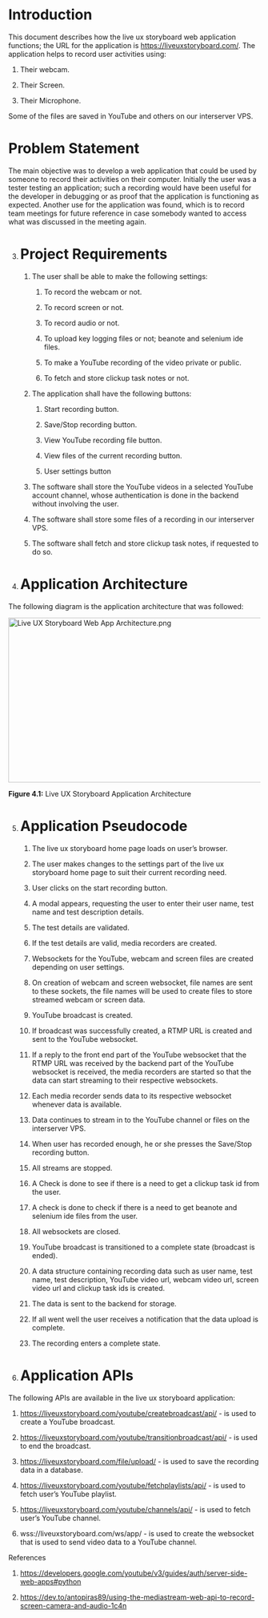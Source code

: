 # Introduction

This document describes how the live ux storyboard web application
functions; the URL for the application is
<https://liveuxstoryboard.com/>. The application helps to record user
activities using:

1.  Their webcam.

2.  Their Screen.

3.  Their Microphone.

Some of the files are saved in YouTube and others on our interserver
VPS.

# Problem Statement

The main objective was to develop a web application that could be used
by someone to record their activities on their computer. Initially the
user was a tester testing an application; such a recording would have
been useful for the developer in debugging or as proof that the
application is functioning as expected. Another use for the application
was found, which is to record team meetings for future reference in case
somebody wanted to access what was discussed in the meeting again.

3.  # Project Requirements

    1.  The user shall be able to make the following settings:

        1.  To record the webcam or not.

        2.  To record screen or not.

        3.  To record audio or not.

        4.  To upload key logging files or not; beanote and selenium ide
            files.

        5.  To make a YouTube recording of the video private or public.

        6.  To fetch and store clickup task notes or not.

    2.  The application shall have the following buttons:

        1.  Start recording button.

        2.  Save/Stop recording button.

        3.  View YouTube recording file button.

        4.  View files of the current recording button.

        5.  User settings button

    3.  The software shall store the YouTube videos in a selected
        YouTube account channel, whose authentication is done in the
        backend without involving the user.

    4.  The software shall store some files of a recording in our
        interserver VPS.

    5.  The software shall fetch and store clickup task notes, if
        requested to do so.

4.  # Application Architecture

The following diagram is the application architecture that was followed:

<img src="media/image1.png" style="width:6.5in;height:3.43056in" alt="Live UX Storyboard Web App Architecture.png" />

**Figure 4.1:** Live UX Storyboard Application Architecture

5.  # Application Pseudocode

    1.  The live ux storyboard home page loads on user’s browser.

    2.  The user makes changes to the settings part of the live ux
        storyboard home page to suit their current recording need.

    3.  User clicks on the start recording button.

    4.  A modal appears, requesting the user to enter their user name,
        test name and test description details.

    5.  The test details are validated.

    6.  If the test details are valid, media recorders are created.

    7.  Websockets for the YouTube, webcam and screen files are created
        depending on user settings.

    8.  On creation of webcam and screen websocket, file names are sent
        to these sockets, the file names will be used to create files to
        store streamed webcam or screen data.

    9.  YouTube broadcast is created.

    10. If broadcast was successfully created, a RTMP URL is created and
        sent to the YouTube websocket.

    11. If a reply to the front end part of the YouTube websocket that
        the RTMP URL was received by the backend part of the YouTube
        websocket is received, the media recorders are started so that
        the data can start streaming to their respective websockets.

    12. Each media recorder sends data to its respective websocket
        whenever data is available.

    13. Data continues to stream in to the YouTube channel or files on
        the interserver VPS.

    14. When user has recorded enough, he or she presses the Save/Stop
        recording button.

    15. All streams are stopped.

    16. A Check is done to see if there is a need to get a clickup task
        id from the user.

    17. A check is done to check if there is a need to get beanote and
        selenium ide files from the user.

    18. All websockets are closed.

    19. YouTube broadcast is transitioned to a complete state (broadcast
        is ended).

    20. A data structure containing recording data such as user name,
        test name, test description, YouTube video url, webcam video
        url, screen video url and clickup task ids is created.

    21. The data is sent to the backend for storage.

    22. If all went well the user receives a notification that the data
        upload is complete.

    23. The recording enters a complete state.

6.  # Application APIs

The following APIs are available in the live ux storyboard application:

1.  <https://liveuxstoryboard.com/youtube/createbroadcast/api/> - is
    used to create a YouTube broadcast.

2.  <https://liveuxstoryboard.com/youtube/transitionbroadcast/api/> - is
    used to end the broadcast.

3.  <https://liveuxstoryboard.com/file/upload/> - is used to save the
    recording data in a database.

4.  <https://liveuxstoryboard.com/youtube/fetchplaylists/api/> - is used
    to fetch user’s YouTube playlist.

5.  <https://liveuxstoryboard.com/youtube/channels/api/> - is used to
    fetch user’s YouTube channel.

6.  wss://liveuxstoryboard.com/ws/app/ - is used to create the websocket
    that is used to send video data to a YouTube channel.

References

1.  <https://developers.google.com/youtube/v3/guides/auth/server-side-web-apps#python>

2.  <https://dev.to/antopiras89/using-the-mediastream-web-api-to-record-screen-camera-and-audio-1c4n>
